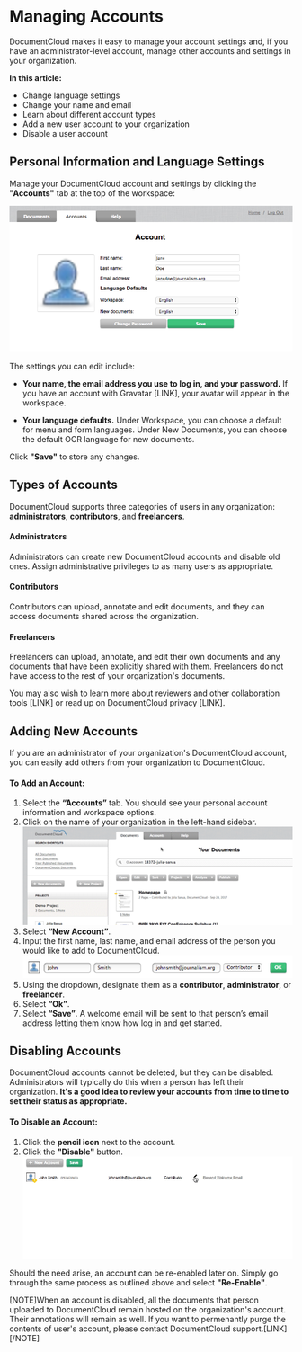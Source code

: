 # Managing Accounts
DocumentCloud makes it easy to manage your account settings and, if you have an administrator-level account, manage other accounts and settings in your organization.

**In this article:**
* Change language settings
* Change your name and email
* Learn about different account types
* Add a new user account to your organization
* Disable a user account


## Personal Information and Language Settings
Manage your DocumentCloud account and settings by clicking the **"Accounts"** tab at the top of the workspace:

![alt text](../images/managing_accounts/managing_accounts1.png)

The settings you can edit include: 

* **Your name, the email address you use to log in, and your password.** If you have an account with Gravatar [LINK], your avatar will appear in the workspace.

* **Your language defaults.** Under Workspace, you can choose a default for menu and form languages. Under New Documents, you can choose the default OCR language for new documents.

Click **"Save"** to store any changes.

## Types of Accounts

DocumentCloud supports three categories of users in any organization: **administrators**, **contributors**, and **freelancers**.
#### Administrators
Administrators can create new DocumentCloud accounts and disable old ones. Assign administrative privileges to as many users as appropriate.
#### Contributors
Contributors can upload, annotate and edit documents, and they can access documents shared across the organization.
#### Freelancers
Freelancers can upload, annotate, and edit their own documents and any documents that have been explicitly shared with them. Freelancers do not have access to the rest of your organization's documents.

You may also wish to learn more about reviewers and other collaboration tools [LINK] or read up on DocumentCloud privacy [LINK].

## Adding New Accounts
If you are an administrator of your organization's DocumentCloud account, you can easily add others from your organization to DocumentCloud.

#### To Add an Account:


1. Select the **“Accounts”** tab. You should see your personal account information and workspace options.
2. Click on the name of your organization in the left-hand sidebar.
    ![alt text](../images/managing_accounts/managing_accounts2.gif)
3. Select **“New Account”**.
4. Input the first name, last name, and email address of the person you would like to add to DocumentCloud.
    ![alt text](../images/managing_accounts/managing_accounts3.png)
5. Using the dropdown, designate them as a **contributor**, **administrator**, or **freelancer**.
6. Select **“Ok”**. 
7. Select **“Save”**. A welcome email will be sent to that person’s email address letting them know how log in and get started.

## Disabling Accounts

DocumentCloud accounts cannot be deleted, but they can be disabled. Administrators will typically do this when a person has left their organization. **It's a good idea to review your accounts from time to time to set their status as appropriate.**

#### To Disable an Account:


1. Click the **pencil icon** next to the account.
2. Click the **"Disable"** button.
    ![alt text](../images/managing_accounts/managing_accounts4.gif)

Should the need arise, an account can be re-enabled later on. Simply go through the same process as outlined above and select **"Re-Enable"**.

[NOTE]When an account is disabled, all the documents that person uploaded to DocumentCloud remain hosted on the organization's account. Their annotations will remain as well. If you want to permenantly purge the contents of user's account, please contact DocumentCloud support.[LINK][/NOTE]